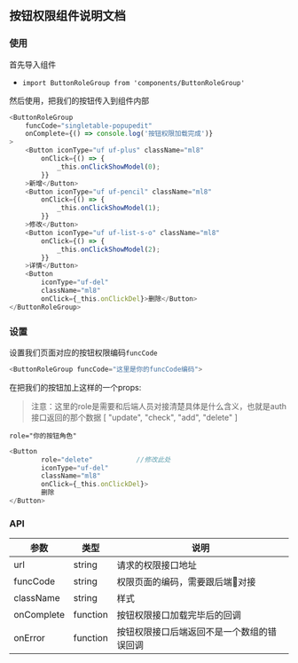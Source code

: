 ## 按钮权限组件说明文档

### 使用

首先导入组件

- `import ButtonRoleGroup from 'components/ButtonRoleGroup'`

然后使用，把我们的按钮传入到组件内部

```js
<ButtonRoleGroup
    funcCode="singletable-popupedit"
    onComplete={() => console.log('按钮权限加载完成')}
>
    <Button iconType="uf uf-plus" className="ml8"
        onClick={() => {
            _this.onClickShowModel(0);
        }}
    >新增</Button>
    <Button iconType="uf uf-pencil" className="ml8"
        onClick={() => {
            _this.onClickShowModel(1);
        }}
    >修改</Button>
    <Button iconType="uf uf-list-s-o" className="ml8"
        onClick={() => {
            _this.onClickShowModel(2);
        }}
    >详情</Button>
    <Button
        iconType="uf-del"
        className="ml8"
        onClick={_this.onClickDel}>删除</Button>
</ButtonRoleGroup>
```

### 设置

设置我们页面对应的按钮权限编码`funcCode`

```js
<ButtonRoleGroup funcCode="这里是你的funcCode编码">
```

在把我们的按钮加上这样的一个props:

> 注意：这里的role是需要和后端人员对接清楚具体是什么含义，也就是auth接口返回的那个数据
> [ "update", "check", "add", "delete" ]

`role="你的按钮角色"`

```js
<Button
        role="delete"           //修改此处
        iconType="uf-del"
        className="ml8"
        onClick={_this.onClickDel}>
        删除
</Button>
```


### API

参数 | 类型 | 说明
---|---|---
url | string | 请求的权限接口地址
funcCode | string | 权限页面的编码，需要跟后端对接
className | string | 样式
onComplete | function | 按钮权限接口加载完毕后的回调
onError | function | 按钮权限接口后端返回不是一个数组的错误回调